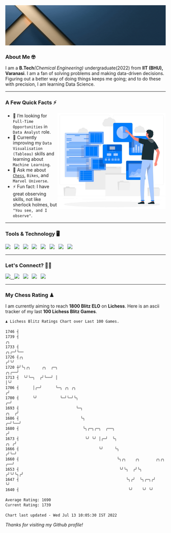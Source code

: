   <img src= "https://github.com/Laxman-Lakhan/Laxman-Lakhan/blob/master/Assets/Header.gif">

### About Me 🤓

I am a **B.Tech**_(Chemical Engineering)_ undergraduate(2022) from **IIT (BHU), Varanasi**. I am a fan of solving problems and making data-driven decisions. Figuring out a better way of doing things keeps me going; and to do these with precision, I am learning Data Science.

---

### A Few Quick Facts ⚡️
<img align="right" alt="Coding" width="340" src="https://github.com/Laxman-Lakhan/Laxman-Lakhan/blob/master/Assets/Data_Vector.jpg">   

- 🤝 I’m looking for `Full-Time Opportunities` in `Data Analyst` role.
- 📖 Currently improving my `Data Visualisation (Tableau)` skills and learning about `Machine Learning`.
- 💬 Ask me about [`Chess`](https://lichess.org/@/YourKingIsInDanger), `Bikes`, and `Marvel Universe`.
- ⚡️ Fun fact: I have great observing skills, not like sherlock holmes, but `"You see, and I observe"`.

---
### Tools & Technology 🖥

<img src="https://img.shields.io/badge/Python-white?logo=Python&logoColor=ColorName&style=ShieldStyle" /> &nbsp;
<img src="https://img.shields.io/badge/MySQL-white?logo=MySQL&logoColor=ColorName&style=ShieldStyle" /> &nbsp;
<img src="https://img.shields.io/badge/Tableau-white?logo=Tableau&logoColor=ColorName&style=ShieldStyle" /> &nbsp;
<img src="https://img.shields.io/badge/Excel-white?logo=Microsoft+Excel&logoColor=196F3D&style=ShieldStyle" /> &nbsp;
<img src="https://img.shields.io/badge/Jupyter-white?logo=Jupyter&logoColor=ColorName&style=ShieldStyle" /> &nbsp;
<img src="https://img.shields.io/badge/pandas-white?logo=Pandas&logoColor=000080&style=ShieldStyle" /> &nbsp;
<img src="https://img.shields.io/badge/numpy-white?logo=Numpy&logoColor=85C1E9&style=ShieldStyle" /> &nbsp;
<img src="https://img.shields.io/badge/scikit learn-white?logo=Scikit+Learn&logoColor=ColorName&style=ShieldStyle" /> &nbsp;



---

### Let's Connect? 🫳🏻

<a href="mailto:laxmansingh.lakhan@gmail.com"> <img src="https://img.icons8.com/fluent/48/000000/gmail.png" width="3.5%"/> &nbsp;
[<img src="https://img.icons8.com/color/48/000000/linkedin.png" width="3.5%"/>](https://www.linkedin.com/in/laxman-lakhan/)  &nbsp;
[<img src="https://img.icons8.com/fluent/48/000000/facebook-new.png" width="3.5%"/>](https://www.facebook.com/s.laxmanlakhan/)  &nbsp;
[<img src="https://img.icons8.com/fluent/48/000000/instagram-new.png" width="3.5%"/>](https://www.instagram.com/laxman.lakhan/)  &nbsp;
[<img src="https://img.icons8.com/color/48/000000/twitter.png" width="3.5%"/>](https://twitter.com/laxman__lakhan)  &nbsp;

 ---
  
### My Chess Rating ♟
  
I am currently aiming to reach **1800 Blitz ELO** on **Lichess**. Here is an ascii tracker of my last **100 Lichess Blitz Games**.

  ```
  ♟︎ 𝙻𝚒𝚌𝚑𝚎𝚜𝚜 𝙱𝚕𝚒𝚝𝚣 𝚁𝚊𝚝𝚒𝚗𝚐𝚜 𝙲𝚑𝚊𝚛𝚝 𝚘𝚟𝚎𝚛 𝙻𝚊𝚜𝚝 𝟷00 𝙶𝚊𝚖𝚎𝚜.
  
1746 ┤
1739 ┤                                                                                               ╭╮
1733 ┤                                                                                           ╭╮╭─╯╰──
1726 ┤╭╮                                                                                        ╭╯╰╯
1720 ┼╯╰╮╭╮     ╭╮  ╭─╮                                                                    ╭╮╭──╯
1713 ┤  ╰╯╰─╮  ╭╯╰──╯ │                                                                    │╰╯
1706 ┤      │╭─╯      ╰─╮ ╭╮ ╭╮                                                           ╭╯
1700 ┤      ╰╯          ╰─╯╰─╯╰╮                                                        ╭─╯
1693 ┤                         ╰─╮                                                 ╭╮  ╭╯
1686 ┤                           ╰╮                                              ╭─╯╰──╯
1680 ┤                            ╰╮╭─╮╭─╮  ╭──╮                                ╭╯
1673 ┤                             ╰╯ ╰╯ │╭─╯  ╰╮                           ╭╮ ╭╯
1666 ┤                                   ╰╯     ╰╮                         ╭╯╰─╯
1660 ┤                                           ╰╮╭╮    ╭╮       ╭╮╭╮  ╭──╯
1653 ┤                                            ╰╯╰╮  ╭╯╰╮     ╭╯╰╯╰╮╭╯
1647 ┤                                               ╰╮╭╯  ╰╮╭─╮╭╯    ╰╯
1640 ┤                                                ╰╯    ╰╯ ╰╯ 

Average Rating: 1690
Current Rating: 1739

Chart last updated - Wed Jul 13 10:05:30 IST 2022  
  ```
  
  
*Thanks for visiting my Github profile!*
